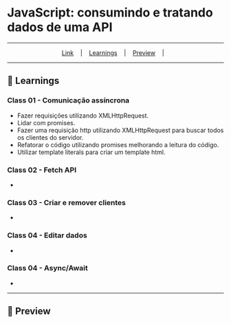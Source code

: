 # JavaScript: consumindo e tratando dados de uma API
---

<p align="center">
  <a href="https://">Link</a> &nbsp;&nbsp;&nbsp;|&nbsp;&nbsp;&nbsp;
  <a href="#-Learnings">Learnings</a> &nbsp;&nbsp;&nbsp;|&nbsp;&nbsp;&nbsp;
  <a href="#-Preview">Preview</a> &nbsp;&nbsp;&nbsp;|&nbsp;&nbsp;&nbsp;
</p>

---

## 🚀 Learnings
### Class 01 - Comunicação assíncrona
<ul>
  <li>Fazer requisições utilizando XMLHttpRequest.</li>
  <li>Lidar com promises.</li>
  <li>Fazer uma requisição http utilizando XMLHttpRequest para buscar todos os clientes do servidor.</li>
  <li>Refatorar o código utilizando promises melhorando a leitura do código.</li>
  <li>Utilizar template literals para criar um template html.</li>
</ul>

### Class 02 - Fetch API
<ul>
  <li></li>
</ul>

### Class 03 - Criar e remover clientes
<ul>
  <li></li>
</ul>

### Class 04 - Editar dados
<ul>
  <li></li>
</ul>

### Class 04 - Async/Await
<ul>
  <li></li>
</ul>

---

## 🎉 Preview